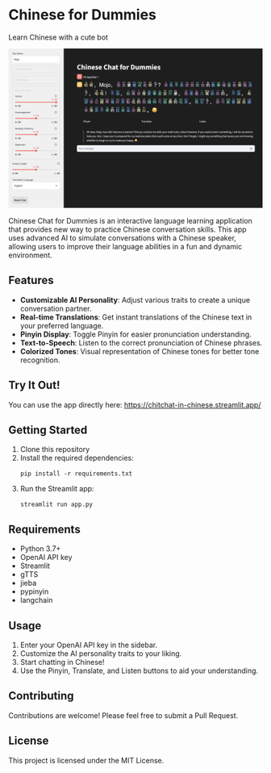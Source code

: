 # Chinese for Dummies
Learn Chinese with a cute bot

![Chinese Chat for Dummies Screenshot](image.png)

Chinese Chat for Dummies is an interactive language learning application that provides new way to practice Chinese conversation skills. This app uses advanced AI to simulate conversations with a Chinese speaker, allowing users to improve their language abilities in a fun and dynamic environment.

## Features

- **Customizable AI Personality**: Adjust various traits to create a unique conversation partner.
- **Real-time Translations**: Get instant translations of the Chinese text in your preferred language.
- **Pinyin Display**: Toggle Pinyin for easier pronunciation understanding.
- **Text-to-Speech**: Listen to the correct pronunciation of Chinese phrases.
- **Colorized Tones**: Visual representation of Chinese tones for better tone recognition.

## Try It Out!
You can use the app directly here: https://chitchat-in-chinese.streamlit.app/

## Getting Started

1. Clone this repository
2. Install the required dependencies:
   ```
   pip install -r requirements.txt
   ```
3. Run the Streamlit app:
   ```
   streamlit run app.py
   ```

## Requirements

- Python 3.7+
- OpenAI API key
- Streamlit
- gTTS
- jieba
- pypinyin
- langchain

## Usage

1. Enter your OpenAI API key in the sidebar.
2. Customize the AI personality traits to your liking.
3. Start chatting in Chinese!
4. Use the Pinyin, Translate, and Listen buttons to aid your understanding.

## Contributing

Contributions are welcome! Please feel free to submit a Pull Request.

## License

This project is licensed under the MIT License.
